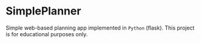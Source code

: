# SimplePlanner
Simple web-based planning app implemented in `Python` (flask). This project is for educational purposes only.
